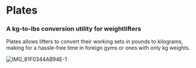 # Plates
### A kg-to-lbs conversion utility for weightlifters

Plates allows lifters to convert their working sets in pounds to kilograms, making for a hassle-free time in foreign gyms or ones with only
kg weights.

![IMG_81F0344AB94E-1](https://user-images.githubusercontent.com/41647597/205380493-1798dbb6-404d-4583-8203-550236cb4df7.jpeg)
